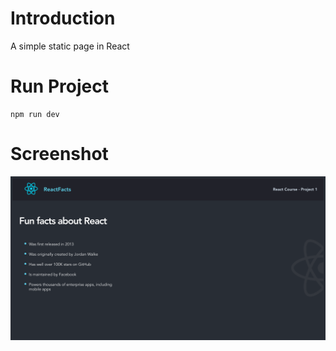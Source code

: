 # Introduction
A simple static page in React
# Run Project
```shell
npm run dev
```
# Screenshot
![](./screen-shot.png)